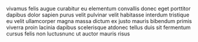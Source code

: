 vivamus felis augue curabitur eu elementum convallis donec eget porttitor
dapibus dolor sapien purus velit pulvinar velit habitasse interdum tristique eu
velit ullamcorper magna massa dictum ex justo mauris bibendum primis viverra
proin lacinia dapibus scelerisque atdonec tellus duis sit fermentum cursus
felis non luctusnunc ut auctor mauris risus